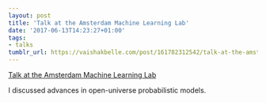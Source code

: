 ```yaml
---
layout: post
title: 'Talk at the Amsterdam Machine Learning Lab'
date: '2017-06-13T14:23:27+01:00'
tags:
- talks
tumblr_url: https://vaishakbelle.com/post/161782312542/talk-at-the-amsterdam-machine-learning-lab
---
```

[Talk at the Amsterdam Machine Learning Lab](http://amlab.science.uva.nl/2017/06/08/talk-by-vaishak-belle-university-of-edinburgh/)  

I discussed advances in open-universe probabilistic models.

